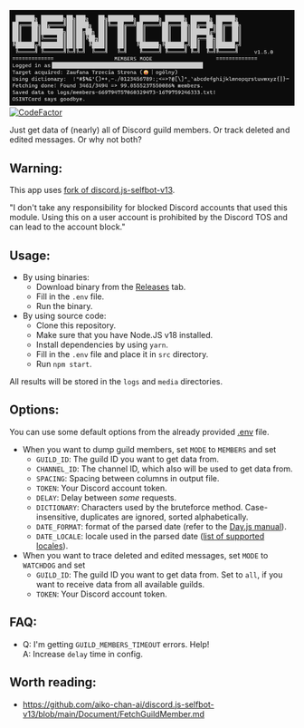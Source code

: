 ![Logo.png](banner.png)
[![CodeFactor](https://www.codefactor.io/repository/github/mrboombastic/osintcord/badge)](https://www.codefactor.io/repository/github/mrboombastic/osintcord)

Just get data of (nearly) all of Discord guild members. Or track deleted and edited messages. Or why not both?

## Warning:

This app uses [fork of discord.js-selfbot-v13](https://github.com/MrBoombastic/discord.js-selfbot-v13).

"I don't take any responsibility for blocked Discord accounts that used this module.
Using this on a user account is prohibited by the Discord TOS and can lead to the account block."

## Usage:

- By using binaries:
  - Download binary from the [Releases](https://github.com/MrBoombastic/OSINTCord/releases) tab.
  - Fill in the `.env` file.
  - Run the binary.
- By using source code:
  - Clone this repository.
  - Make sure that you have Node.JS v18 installed.
  - Install dependencies by using `yarn`.
  - Fill in the `.env` file and place it in `src` directory.
  - Run `npm start`.

All results will be stored in the `logs` and `media` directories.

## Options:

You can use some default options from the already provided [.env](.env) file.

- When you want to dump guild members, set `MODE` to `MEMBERS` and set
  - `GUILD_ID`: The guild ID you want to get data from.
  - `CHANNEL_ID`: The channel ID, which also will be used to get data from.
  - `SPACING`: Spacing between columns in output file.
  - `TOKEN`: Your Discord account token.
  - `DELAY`: Delay between *some* requests.
  - `DICTIONARY`: Characters used by the bruteforce method. Case-insensitive, duplicates are ignored, sorted
    alphabetically.
  - `DATE_FORMAT`: format of the parsed date (refer to
    the [Day.js manual](https://day.js.org/docs/en/display/format)).
  - `DATE_LOCALE`: locale used in the parsed
    date ([list of supported locales](https://github.com/iamkun/dayjs/tree/dev/src/locale)).
- When you want to trace deleted and edited messages, set `MODE` to `WATCHDOG` and set
  - `GUILD_ID`: The guild ID you want to get data from. Set to `all`, if you want to receive data from all available
    guilds.
  - `TOKEN`: Your Discord account token.

## FAQ:

- Q: I'm getting `GUILD_MEMBERS_TIMEOUT` errors. Help!<br>A: Increase `delay` time in config.

## Worth reading:

- https://github.com/aiko-chan-ai/discord.js-selfbot-v13/blob/main/Document/FetchGuildMember.md
